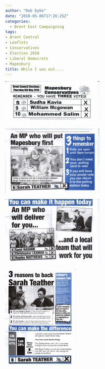 ```yaml
---
author: "Rob Dyke"
date: "2010-05-06T17:26:25Z"
categories:
  - Brent East Campaigning
tags:
- Brent Central
- Leaflets
- Conservatives
- Election 2010
- Liberal Democrats
- Mapesbury
title: While I was out....
---
```

[<img src="/pubfiles/2010/05/6th-may-mapesbury-0001-300x134.jpg" alt="" title="6th may mapesbury 0001" width="300" height="134" class="alignleft size-medium wp-image-361" />](/pubfiles/2010/05/6th-may-mapesbury-0001.jpg)



[<img src="/pubfiles/2010/05/6th-may-mapesbury-0002-300x206.jpg" alt="" title="6th may mapesbury 0002" width="300" height="206" class="alignleft size-medium wp-image-364" />](/pubfiles/2010/05/6th-may-mapesbury-0002.jpg)
  
[<img src="/pubfiles/2010/05/6th-may-mapesbury-0003-300x206.jpg" alt="" title="6th may mapesbury 0003" width="300" height="206" class="alignleft size-medium wp-image-363" />](/pubfiles/2010/05/6th-may-mapesbury-0003.jpg)
  
[<img src="/pubfiles/2010/05/6th-may-mapesbury-0004-224x300.jpg" alt="" title="6th may mapesbury 0004" width="224" height="300" class="alignleft size-medium wp-image-362" />](/pubfiles/2010/05/6th-may-mapesbury-0004.jpg)
